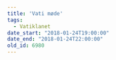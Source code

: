 ```yaml
---
title: 'Vati møde'
tags:
  - Vatiklanet
date_start: "2018-01-24T19:00:00"
date_end: "2018-01-24T22:00:00"
old_id: 6980
---
```


